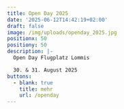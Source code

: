 ```yaml
---
title: Open Day 2025
date: '2025-06-12T14:42:19+02:00'
draft: false
image: /img/uploads/openday_2025.jpg
positionx: 50
positiony: 50
description: |-
  Open Day Flugplatz Lommis

  30. & 31. August 2025
buttons:
  - blank: true
    title: mehr
    url: /openday
---
```


